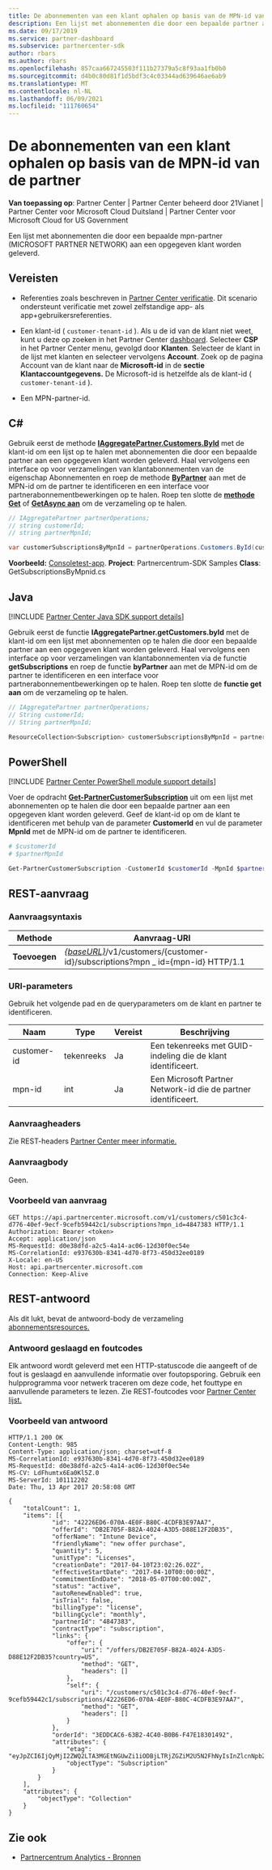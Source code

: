 ```yaml
---
title: De abonnementen van een klant ophalen op basis van de MPN-id van de partner
description: Een lijst met abonnementen die door een bepaalde partner aan een opgegeven klant worden geleverd, op te halen.
ms.date: 09/17/2019
ms.service: partner-dashboard
ms.subservice: partnercenter-sdk
author: rbars
ms.author: rbars
ms.openlocfilehash: 857caa667245503f111b27379a5c8f93aa1fb0b0
ms.sourcegitcommit: d4b0c80d81f1d5bdf3c4c03344ad639646ae6ab9
ms.translationtype: MT
ms.contentlocale: nl-NL
ms.lasthandoff: 06/09/2021
ms.locfileid: "111760654"
---
```

# <a name="get-a-customers-subscriptions-by-partner-mpn-id"></a>De abonnementen van een klant ophalen op basis van de MPN-id van de partner

**Van toepassing op**: Partner Center | Partner Center beheerd door 21Vianet | Partner Center voor Microsoft Cloud Duitsland | Partner Center voor Microsoft Cloud for US Government

Een lijst met abonnementen die door een bepaalde mpn-partner (MICROSOFT PARTNER NETWORK) aan een opgegeven klant worden geleverd.

## <a name="prerequisites"></a>Vereisten

- Referenties zoals beschreven in [Partner Center verificatie](partner-center-authentication.md). Dit scenario ondersteunt verificatie met zowel zelfstandige app- als app+gebruikersreferenties.

- Een klant-id ( `customer-tenant-id` ). Als u de id van de klant niet weet, kunt u deze op zoeken in het Partner Center [dashboard](https://partner.microsoft.com/dashboard). Selecteer **CSP** in het Partner Center menu, gevolgd door **Klanten**. Selecteer de klant in de lijst met klanten en selecteer vervolgens **Account**. Zoek op de pagina Account van de klant naar de **Microsoft-id** in de **sectie Klantaccountgegevens.** De Microsoft-id is hetzelfde als de klant-id ( `customer-tenant-id` ).

- Een MPN-partner-id.

## <a name="c"></a>C\#

Gebruik eerst de methode [**IAggregatePartner.Customers.ById**](/dotnet/api/microsoft.store.partnercenter.customers.icustomercollection.byid) met de klant-id om een lijst op te halen met abonnementen die door een bepaalde partner aan een opgegeven klant worden geleverd. Haal vervolgens een interface op voor [](/dotnet/api/microsoft.store.partnercenter.customers.icustomer.subscriptions) verzamelingen van klantabonnementen van de eigenschap Abonnementen en roep de methode [**ByPartner**](/dotnet/api/microsoft.store.partnercenter.subscriptions.isubscriptioncollection.bypartner) aan met de MPN-id om de partner te identificeren en een interface voor partnerabonnementbewerkingen op te halen. Roep ten slotte de [**methode Get**](/dotnet/api/microsoft.store.partnercenter.genericoperations.ientireentitycollectionretrievaloperations-2.get) of [**GetAsync aan**](/dotnet/api/microsoft.store.partnercenter.genericoperations.ientireentitycollectionretrievaloperations-2.getasync) om de verzameling op te halen.

```csharp
// IAggregatePartner partnerOperations;
// string customerId;
// string partnerMpnId;

var customerSubscriptionsByMpnId = partnerOperations.Customers.ById(customerId).Subscriptions.ByPartner(partnerMpnId).Get();
```

**Voorbeeld:** [Consoletest-app](console-test-app.md). **Project**: Partnercentrum-SDK Samples **Class**: GetSubscriptionsByMpnid.cs

## <a name="java"></a>Java

[!INCLUDE [Partner Center Java SDK support details](../includes/java-sdk-support.md)]

Gebruik eerst de functie **IAggregatePartner.getCustomers.byId** met de klant-id om een lijst met abonnementen op te halen die door een bepaalde partner aan een opgegeven klant worden geleverd. Haal vervolgens een interface op voor verzamelingen van klantabonnementen via de functie **getSubscriptions** en roep de functie **byPartner** aan met de MPN-id om de partner te identificeren en een interface voor partnerabonnementbewerkingen op te halen. Roep ten slotte de **functie get aan** om de verzameling op te halen.

```java
// IAggregatePartner partnerOperations;
// String customerId;
// String partnerMpnId;

ResourceCollection<Subscription> customerSubscriptionsByMpnId = partnerOperations.getCustomers().byId(customerId).getSubscriptions().byPartner(partnerMpnId).get();
```

## <a name="powershell"></a>PowerShell

[!INCLUDE [Partner Center PowerShell module support details](../includes/powershell-module-support.md)]

Voer de opdracht [**Get-PartnerCustomerSubscription**](https://github.com/Microsoft/Partner-Center-PowerShell/blob/master/docs/help/Get-PartnerCustomerSubscription.md) uit om een lijst met abonnementen op te halen die door een bepaalde partner aan een opgegeven klant worden geleverd. Geef de klant-id op om de klant te identificeren met behulp van de parameter **CustomerId** en vul de parameter **MpnId** met de MPN-id om de partner te identificeren.

```powershell
# $customerId
# $partnerMpnId

Get-PartnerCustomerSubscription -CustomerId $customerId -MpnId $partnerMpnId
```

## <a name="rest-request"></a>REST-aanvraag

### <a name="request-syntax"></a>Aanvraagsyntaxis

| Methode  | Aanvraag-URI |
|---------|----------------------------------------------------------------------------------------------------------------|
| **Toevoegen** | [*{baseURL}*](partner-center-rest-urls.md)/v1/customers/{customer-id}/subscriptions?mpn \_ id={mpn-id} HTTP/1.1 |

### <a name="uri-parameters"></a>URI-parameters

Gebruik het volgende pad en de queryparameters om de klant en partner te identificeren.

| Naam        | Type   | Vereist | Beschrijving                                                 |
|-------------|--------|----------|-------------------------------------------------------------|
| customer-id | tekenreeks | Ja      | Een tekenreeks met GUID-indeling die de klant identificeert.       |
| mpn-id      | int    | Ja      | Een Microsoft Partner Network-id die de partner identificeert. |

### <a name="request-headers"></a>Aanvraagheaders

Zie REST-headers [Partner Center meer informatie.](headers.md)

### <a name="request-body"></a>Aanvraagbody

Geen.

### <a name="request-example"></a>Voorbeeld van aanvraag

```http
GET https://api.partnercenter.microsoft.com/v1/customers/c501c3c4-d776-40ef-9ecf-9cefb59442c1/subscriptions?mpn_id=4847383 HTTP/1.1
Authorization: Bearer <token>
Accept: application/json
MS-RequestId: d0e38dfd-a2c5-4a14-ac06-12d30f0ec54e
MS-CorrelationId: e937630b-8341-4d70-8f73-450d32ee0189
X-Locale: en-US
Host: api.partnercenter.microsoft.com
Connection: Keep-Alive
```

## <a name="rest-response"></a>REST-antwoord

Als dit lukt, bevat de antwoord-body de verzameling [abonnementsresources.](subscription-resources.md)

### <a name="response-success-and-error-codes"></a>Antwoord geslaagd en foutcodes

Elk antwoord wordt geleverd met een HTTP-statuscode die aangeeft of de fout is geslaagd en aanvullende informatie over foutopsporing. Gebruik een hulpprogramma voor netwerk traceren om deze code, het fouttype en aanvullende parameters te lezen. Zie REST-foutcodes voor [Partner Center lijst.](error-codes.md)

### <a name="response-example"></a>Voorbeeld van antwoord

```http
HTTP/1.1 200 OK
Content-Length: 985
Content-Type: application/json; charset=utf-8
MS-CorrelationId: e937630b-8341-4d70-8f73-450d32ee0189
MS-RequestId: d0e38dfd-a2c5-4a14-ac06-12d30f0ec54e
MS-CV: LdFhumtx6Ea0Kl5Z.0
MS-ServerId: 101112202
Date: Thu, 13 Apr 2017 20:58:08 GMT

{
    "totalCount": 1,
    "items": [{
            "id": "42226ED6-070A-4E0F-B80C-4CDFB3E97AA7",
            "offerId": "DB2E705F-B82A-4024-A3D5-D88E12F2DB35",
            "offerName": "Intune Device",
            "friendlyName": "new offer purchase",
            "quantity": 5,
            "unitType": "Licenses",
            "creationDate": "2017-04-10T23:02:26.02Z",
            "effectiveStartDate": "2017-04-10T00:00:00Z",
            "commitmentEndDate": "2018-05-07T00:00:00Z",
            "status": "active",
            "autoRenewEnabled": true,
            "isTrial": false,
            "billingType": "license",
            "billingCycle": "monthly",
            "partnerId": "4847383",
            "contractType": "subscription",
            "links": {
                "offer": {
                    "uri": "/offers/DB2E705F-B82A-4024-A3D5-D88E12F2DB35?country=US",
                    "method": "GET",
                    "headers": []
                },
                "self": {
                    "uri": "/customers/c501c3c4-d776-40ef-9ecf-9cefb59442c1/subscriptions/42226ED6-070A-4E0F-B80C-4CDFB3E97AA7",
                    "method": "GET",
                    "headers": []
                }
            },
            "orderId": "3EDDCAC6-63B2-4C40-B0B6-F47E18301492",
            "attributes": {
                "etag": "eyJpZCI6IjQyMjI2ZWQ2LTA3MGEtNGUwZi1iODBjLTRjZGZiM2U5N2FhNyIsInZlcnNpb24iOjF9",
                "objectType": "Subscription"
            }
        }
    ],
    "attributes": {
        "objectType": "Collection"
    }
}
```

## <a name="see-also"></a>Zie ook

- [Partnercentrum Analytics - Bronnen](partner-center-analytics-resources.md)
